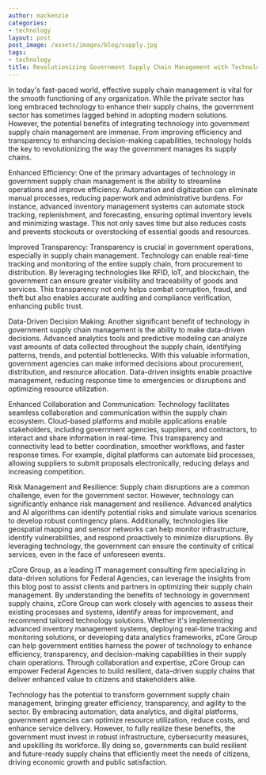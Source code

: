 ```yaml
---
author: mackenzie
categories:
- technology
layout: post
post_image: /assets/images/blog/supply.jpg
tags:
- technology
title: Revolutionizing Government Supply Chain Management with Technology
---
```


In today's fast-paced world, effective supply chain management is vital for the smooth functioning of any organization. While the private sector has long embraced technology to enhance their supply chains, the government sector has sometimes lagged behind in adopting modern solutions. However, the potential benefits of integrating technology into government supply chain management are immense. From improving efficiency and transparency to enhancing decision-making capabilities, technology holds the key to revolutionizing the way the government manages its supply chains.

Enhanced Efficiency:
One of the primary advantages of technology in government supply chain management is the ability to streamline operations and improve efficiency. Automation and digitization can eliminate manual processes, reducing paperwork and administrative burdens. For instance, advanced inventory management systems can automate stock tracking, replenishment, and forecasting, ensuring optimal inventory levels and minimizing wastage. This not only saves time but also reduces costs and prevents stockouts or overstocking of essential goods and resources.

Improved Transparency:
Transparency is crucial in government operations, especially in supply chain management. Technology can enable real-time tracking and monitoring of the entire supply chain, from procurement to distribution. By leveraging technologies like RFID, IoT, and blockchain, the government can ensure greater visibility and traceability of goods and services. This transparency not only helps combat corruption, fraud, and theft but also enables accurate auditing and compliance verification, enhancing public trust.

Data-Driven Decision Making:
Another significant benefit of technology in government supply chain management is the ability to make data-driven decisions. Advanced analytics tools and predictive modeling can analyze vast amounts of data collected throughout the supply chain, identifying patterns, trends, and potential bottlenecks. With this valuable information, government agencies can make informed decisions about procurement, distribution, and resource allocation. Data-driven insights enable proactive management, reducing response time to emergencies or disruptions and optimizing resource utilization.

Enhanced Collaboration and Communication:
Technology facilitates seamless collaboration and communication within the supply chain ecosystem. Cloud-based platforms and mobile applications enable stakeholders, including government agencies, suppliers, and contractors, to interact and share information in real-time. This transparency and connectivity lead to better coordination, smoother workflows, and faster response times. For example, digital platforms can automate bid processes, allowing suppliers to submit proposals electronically, reducing delays and increasing competition.

Risk Management and Resilience:
Supply chain disruptions are a common challenge, even for the government sector. However, technology can significantly enhance risk management and resilience. Advanced analytics and AI algorithms can identify potential risks and simulate various scenarios to develop robust contingency plans. Additionally, technologies like geospatial mapping and sensor networks can help monitor infrastructure, identify vulnerabilities, and respond proactively to minimize disruptions. By leveraging technology, the government can ensure the continuity of critical services, even in the face of unforeseen events.

zCore Group, as a leading IT management consulting firm specializing in data-driven solutions for Federal Agencies, can leverage the insights from this blog post to assist clients and partners in optimizing their supply chain management. By understanding the benefits of technology in government supply chains, zCore Group can work closely with agencies to assess their existing processes and systems, identify areas for improvement, and recommend tailored technology solutions. Whether it's implementing advanced inventory management systems, deploying real-time tracking and monitoring solutions, or developing data analytics frameworks, zCore Group can help government entities harness the power of technology to enhance efficiency, transparency, and decision-making capabilities in their supply chain operations. Through collaboration and expertise, zCore Group can empower Federal Agencies to build resilient, data-driven supply chains that deliver enhanced value to citizens and stakeholders alike.

Technology has the potential to transform government supply chain management, bringing greater efficiency, transparency, and agility to the sector. By embracing automation, data analytics, and digital platforms, government agencies can optimize resource utilization, reduce costs, and enhance service delivery. However, to fully realize these benefits, the government must invest in robust infrastructure, cybersecurity measures, and upskilling its workforce. By doing so, governments can build resilient and future-ready supply chains that efficiently meet the needs of citizens, driving economic growth and public satisfaction.
